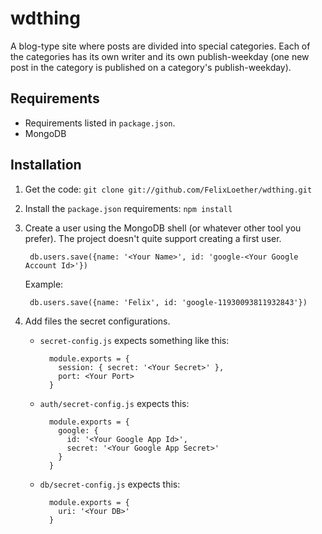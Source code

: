 # wdthing

A blog-type site where posts are divided into special categories. Each of the
categories has its own writer and its own publish-weekday (one new post in the
category is published on a category's publish-weekday).

## Requirements

- Requirements listed in `package.json`.
- MongoDB

## Installation

1. Get the code: `git clone git://github.com/FelixLoether/wdthing.git`
2. Install the `package.json` requirements: `npm install`
3. Create a user using the MongoDB shell (or whatever other tool you prefer).
   The project doesn't quite support creating a first user.

        db.users.save({name: '<Your Name>', id: 'google-<Your Google Account Id>'})

    Example:

        db.users.save({name: 'Felix', id: 'google-11930093811932843'})
4. Add files the secret configurations.
    - `secret-config.js` expects something like this:
        
            module.exports = {
              session: { secret: '<Your Secret>' },
              port: <Your Port>
            }
    - `auth/secret-config.js` expects this:

            module.exports = {
              google: {
                id: '<Your Google App Id>',
                secret: '<Your Google App Secret>'
              }
            }
    - `db/secret-config.js` expects this:

            module.exports = {
              uri: '<Your DB>'
            }
